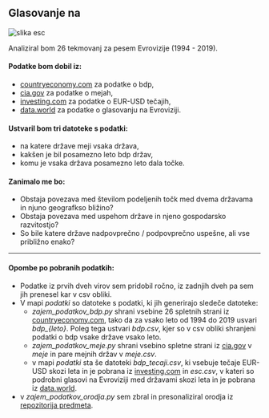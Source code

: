 ## Glasovanje na 

![slika esc](https://upload.wikimedia.org/wikipedia/en/thumb/e/e1/Eurovision_Song_Contest.svg/1331px-Eurovision_Song_Contest.svg.png)

Analiziral bom 26 tekmovanj za pesem Evrovizije (1994 - 2019).

#### Podatke bom dobil iz:
- [countryeconomy.com](https://countryeconomy.com/gdp?year=2014) za podatke o bdp,
- [cia.gov](https://www.cia.gov/library/publications/the-world-factbook/fields/281.html) za podatke o mejah,
- [investing.com](https://www.investing.com/currencies/usd-eur-historical-data) za podatke o EUR-USD tečajih,
- [data.world](https://data.world/datagraver/eurovision-song-contest-scores-1975-2019) za podatke o glasovanju na Evroviziji.

#### Ustvaril bom tri datoteke s podatki:
- na katere države meji vsaka država,
- kakšen je bil posamezno leto bdp držav,
- komu je vsaka država posamezno leto dala točke.

#### Zanimalo me bo:
- Obstaja povezava med številom podeljenih točk med dvema državama in njuno geografkso bližino?
- Obstaja povezava med uspehom države in njeno gospodarsko razvitostjo?
- So bile katere države nadpovprečno / podpovprečno uspešne, ali vse približno enako?

------------------

#### Opombe po pobranih podatkih:
- Podatke iz prvih dveh virov sem pridobil ročno, iz zadnjih dveh pa sem jih prenesel kar v csv obliki.
- V mapi *podatki* so datoteke s podatki, ki jih generirajo sledeče datoteke:
  - *zajem_podatkov_bdp.py* shrani vsebine 26 spletnih strani iz [countryeconomy.com](https://countryeconomy.com/gdp?year=2014), tako da za vsako leto od 1994 do 2019 usvari *bdp_{leto}*. Poleg tega ustvari *bdp.csv*, kjer so v csv obliki shranjeni podatki o bdp vsake države vsako leto.
  - *zajem_podatkov_meje.py* shrani vsebino spletne strani iz [cia.gov](https://www.cia.gov/library/publications/the-world-factbook/fields/281.html) v *meje* in pare mejnih držav v *meje.csv*.
  - v mapi *podatki* sta še datoteki *bdp_tecaji.csv*, ki vsebuje tečaje EUR-USD skozi leta in je pobrana iz [investing.com](https://www.investing.com/currencies/usd-eur-historical-data) in *esc.csv*, v kateri so podrobni glasovi na Evroviziji med državami skozi leta in je pobrana iz [data.world](https://data.world/datagraver/eurovision-song-contest-scores-1975-2019).
- v *zajem_podatkov_orodja.py* sem zbral in presonaliziral orodja iz [repozitorija predmeta](https://github.com/matijapretnar/programiranje-1).

